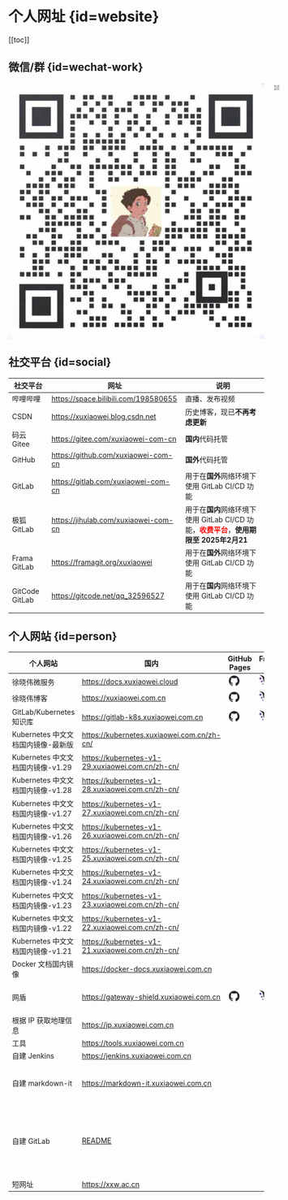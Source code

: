 # 个人网址 {id=website}

[[toc]]

## 微信/群 {id=wechat-work}

[//]: # (<div style="display: flex; justify-content: center; align-items: center;">)
<div align="center" style="text-align: center; display: flex;">
    <img id="work-img" alt="企业微信" src="./static/work.jpg" style="margin-right: 10px;"/>
    <a target="_blank" href="https://work.weixin.qq.com/gm/75cfc47d6a341047e4b6aca7389bdfa8">
        <img id="wechat-work-img" alt="企业微信群" src="./static/wechat-work.jpg" style="margin-left: 10px;"/>
    </a>
</div>

## 社交平台 {id=social}

| 社交平台           | 网址                                   | 说明                                                                                                  |
|----------------|--------------------------------------|-----------------------------------------------------------------------------------------------------|
| 哔哩哔哩           | https://space.bilibili.com/198580655 | 直播、发布视频                                                                                             |
| CSDN           | https://xuxiaowei.blog.csdn.net      | 历史博客，现已**不再考虑更新**                                                                                   |
| 码云 Gitee       | https://gitee.com/xuxiaowei-com-cn   | **国内**代码托管                                                                                          |
| GitHub         | https://github.com/xuxiaowei-com-cn  | **国外**代码托管                                                                                          |
| GitLab         | https://gitlab.com/xuxiaowei-com-cn  | 用于在**国外**网络环境下使用 GitLab CI/CD 功能                                                                    |
| 极狐 GitLab      | https://jihulab.com/xuxiaowei-com-cn | 用于在**国内**网络环境下使用 GitLab CI/CD 功能，<strong><font color="red">收费平台</font></strong>，**使用期限至 2025年2月21** |
| Frama GitLab   | https://framagit.org/xuxiaowei       | 用于在**国外**网络环境下使用 GitLab CI/CD 功能                                                                    |
| GitCode GitLab | https://gitcode.net/qq_32596527      | 用于在**国内**网络环境下使用 GitLab CI/CD 功能                                                                    |

## 个人网站 {id=person}

| 个人网站                      | 国内                                                                                      | GitHub Pages                                                                                                                                            | FramaGit Pages                                                                                                                                           | 说明                         |
|---------------------------|-----------------------------------------------------------------------------------------|---------------------------------------------------------------------------------------------------------------------------------------------------------|----------------------------------------------------------------------------------------------------------------------------------------------------------|----------------------------|
| 徐晓伟微服务                    | https://docs.xuxiaowei.cloud                                                            | [<img src="./static/github.svg" style="height: 24px;margin-left: auto;margin-right: auto;">](https://xuxiaowei-cloud.github.io/spring-cloud-xuxiaowei/) | [<img src="./static/framagit.svg" style="height: 24px;margin-left: auto;margin-right: auto;">](https://xuxiaowei-cloud.frama.io/spring-cloud-xuxiaowei/) |                            |
| 徐晓伟博客                     | https://xuxiaowei.com.cn                                                                | [<img src="./static/github.svg" style="height: 24px;margin-left: auto;margin-right: auto;">](https://xuxiaowei-com-cn.github.io)                        | [<img src="./static/framagit.svg" style="height: 24px;margin-left: auto;margin-right: auto;">](https://xuxiaowei-com-cn.frama.io)                        |                            |
| GitLab/Kubernetes 知识库     | https://gitlab-k8s.xuxiaowei.com.cn                                                     | [<img src="./static/github.svg" style="height: 24px;margin-left: auto;margin-right: auto;">](https://xuxiaowei-com-cn.github.io/gitlab-k8s/)            | [<img src="./static/framagit.svg" style="height: 24px;margin-left: auto;margin-right: auto;">](https://xuxiaowei-com-cn.frama.io/gitlab-k8s/)            |                            |
| Kubernetes 中文文档国内镜像-最新版   | https://kubernetes.xuxiaowei.com.cn/zh-cn/                                              |                                                                                                                                                         |                                                                                                                                                          |                            |
| Kubernetes 中文文档国内镜像-v1.29 | https://kubernetes-v1-29.xuxiaowei.com.cn/zh-cn/                                        |                                                                                                                                                         |                                                                                                                                                          |                            |
| Kubernetes 中文文档国内镜像-v1.28 | https://kubernetes-v1-28.xuxiaowei.com.cn/zh-cn/                                        |                                                                                                                                                         |                                                                                                                                                          |                            |
| Kubernetes 中文文档国内镜像-v1.27 | https://kubernetes-v1-27.xuxiaowei.com.cn/zh-cn/                                        |                                                                                                                                                         |                                                                                                                                                          |                            |
| Kubernetes 中文文档国内镜像-v1.26 | https://kubernetes-v1-26.xuxiaowei.com.cn/zh-cn/                                        |                                                                                                                                                         |                                                                                                                                                          |                            |
| Kubernetes 中文文档国内镜像-v1.25 | https://kubernetes-v1-25.xuxiaowei.com.cn/zh-cn/                                        |                                                                                                                                                         |                                                                                                                                                          |                            |
| Kubernetes 中文文档国内镜像-v1.24 | https://kubernetes-v1-24.xuxiaowei.com.cn/zh-cn/                                        |                                                                                                                                                         |                                                                                                                                                          |                            |
| Kubernetes 中文文档国内镜像-v1.23 | https://kubernetes-v1-23.xuxiaowei.com.cn/zh-cn/                                        |                                                                                                                                                         |                                                                                                                                                          |                            |
| Kubernetes 中文文档国内镜像-v1.22 | https://kubernetes-v1-22.xuxiaowei.com.cn/zh-cn/                                        |                                                                                                                                                         |                                                                                                                                                          |                            |
| Kubernetes 中文文档国内镜像-v1.21 | https://kubernetes-v1-21.xuxiaowei.com.cn/zh-cn/                                        |                                                                                                                                                         |                                                                                                                                                          |                            |
| Docker 文档国内镜像             | https://docker-docs.xuxiaowei.com.cn                                                    |                                                                                                                                                         |                                                                                                                                                          |                            |
| 网盾                        | https://gateway-shield.xuxiaowei.com.cn                                                 | [<img src="./static/github.svg" style="height: 24px;margin-left: auto;margin-right: auto;">](https://xuxiaowei-com-cn.github.io/gateway-shield/)        | [<img src="./static/framagit.svg" style="height: 24px;margin-left: auto;margin-right: auto;">](https://xuxiaowei-com-cn.frama.io/gateway-shield/)        | 个人域名均使用该项目代理               |
| 根据 IP 获取地理信息              | https://ip.xuxiaowei.com.cn                                                             |                                                                                                                                                         |                                                                                                                                                          |                            |
| 工具                        | https://tools.xuxiaowei.com.cn                                                          |                                                                                                                                                         |                                                                                                                                                          |                            |
| 自建 Jenkins                | https://jenkins.xuxiaowei.com.cn                                                        |                                                                                                                                                         |                                                                                                                                                          |                            |
| 自建 markdown-it            | https://markdown-it.xuxiaowei.com.cn                                                    |                                                                                                                                                         |                                                                                                                                                          | Markdown 编辑器，可用于微信公众号      |
| 自建 GitLab                 | [README](https://gitlab.xuxiaowei.com.cn/xuxiaowei-com-cn/readme/-/blob/main/README.md) |                                                                                                                                                         |                                                                                                                                                          | 仅公开此地址中的群组和项目，其他群组和项目将陆续公开 |
| 短网址                       | https://xxw.ac.cn                                                                       |                                                                                                                                                         |                                                                                                                                                          |                            |

<style>

/* 图片 */
._guide_website #wechat-work-img, ._guide_website #work-img {
    /* 大小 */
    height: 155px;
}

/* 表格：第二列：表头 */
._guide_website table th:nth-child(2) {
    /* 居中 */
    text-align: center;
}

/* 表格：第二列：内容 */
._guide_website table td:nth-child(2) {
    /* 右对齐 */
    text-align: right;
}

/* 社交平台：表格：第一列 */
._guide_website #social + table tr td:first-child {
    /* 最小宽度 */
    min-width: 118px;
}

/* 社交平台：表格：第二列 */
._guide_website #social + table tr td:nth-child(2) {
    /* 最小宽度 */
    min-width: 280px;
}

/* 社交平台：表格：第三列 */
._guide_website #social + table tr td:nth-child(3) {
    /* 最小宽度 */
    min-width: 322px;
}

/* 个人网站：表格：第一列 */
._guide_website #person + table tr td:first-child {
    /* 最小宽度 */
    min-width: 260px;
}

/* 个人网站：表格：第二列 */
._guide_website #person + table tr td:nth-child(2) {
    /* 最小宽度 */
    min-width: 365px;
}

/* 个人网站：表格：第三列 */
._guide_website #person + table tr td:nth-child(3) {
    /* 最小宽度 */
    min-width: 63px;
    width: 63px;
}

/* 个人网站：表格：第四列 */
._guide_website #person + table tr td:nth-child(4) {
    /* 最小宽度 */
    min-width: 63px;
    width: 63px;
}

/* 个人网站：表格：第五列 */
._guide_website #person + table tr td:nth-child(5) {
    /* 最小宽度 */
    min-width: 385px;
}

</style>
